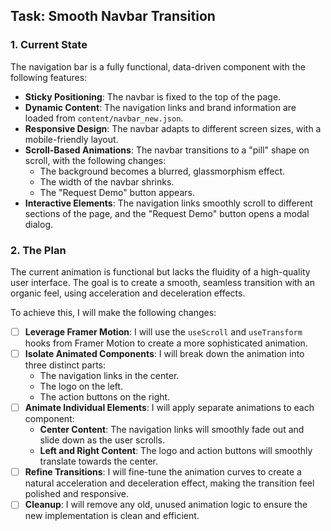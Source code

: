 ## Task: Smooth Navbar Transition

### 1. Current State

The navigation bar is a fully functional, data-driven component with the following features:

- **Sticky Positioning**: The navbar is fixed to the top of the page.
- **Dynamic Content**: The navigation links and brand information are loaded from `content/navbar_new.json`.
- **Responsive Design**: The navbar adapts to different screen sizes, with a mobile-friendly layout.
- **Scroll-Based Animations**: The navbar transitions to a "pill" shape on scroll, with the following changes:
  - The background becomes a blurred, glassmorphism effect.
  - The width of the navbar shrinks.
  - The "Request Demo" button appears.
- **Interactive Elements**: The navigation links smoothly scroll to different sections of the page, and the "Request Demo" button opens a modal dialog.

### 2. The Plan

The current animation is functional but lacks the fluidity of a high-quality user interface. The goal is to create a smooth, seamless transition with an organic feel, using acceleration and deceleration effects.

To achieve this, I will make the following changes:

- [ ] **Leverage Framer Motion**: I will use the `useScroll` and `useTransform` hooks from Framer Motion to create a more sophisticated animation.
- [ ] **Isolate Animated Components**: I will break down the animation into three distinct parts:
  - The navigation links in the center.
  - The logo on the left.
  - The action buttons on the right.
- [ ] **Animate Individual Elements**: I will apply separate animations to each component:
  - **Center Content**: The navigation links will smoothly fade out and slide down as the user scrolls.
  - **Left and Right Content**: The logo and action buttons will smoothly translate towards the center.
- [ ] **Refine Transitions**: I will fine-tune the animation curves to create a natural acceleration and deceleration effect, making the transition feel polished and responsive.
- [ ] **Cleanup**: I will remove any old, unused animation logic to ensure the new implementation is clean and efficient. 